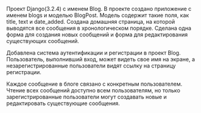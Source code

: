 Проект Django(3.2.4) с именем Blog.
В проекте создано приложение с именем blogs и моделью BlogPost. Модель содержит
такие поля, как title, text и date_added. Создана домашняя страница, на которой 
выводятся все сообщения в хронологическом порядке.
Сделана одна форма для создания новых сообщений и форма для редактирования
существующих сообщений.

Добавлена система аутентификации и регистрации в проект Blog. 
Пользователь, выполнивший вход, может видеть свое имя на экране,
а незарегистрированные пользователи видят ссылку на страницу регистрации.

Каждое сообщение в блоге связано с конкретным пользователем.
Чтение всех сообщений доступно всем пользователям, но только зарегистрированные
пользователи могут создавать новые и редактировать существующие сообщения.